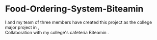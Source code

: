 # Food-Ordering-System-Biteamin
I and my team of three members have created this project as the college major project in ,
<br>
Collaboration with my college's cafeteria Biteamin .
